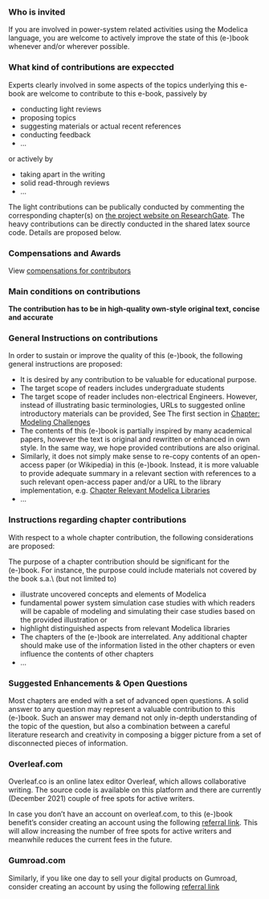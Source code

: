 ### Who is invited 

If you are involved in power-system related activities using the Modelica language, you are welcome to actively improve 
the state of this (e-)book whenever and/or wherever possible. 

### What kind of contributions are expeccted 

Experts clearly involved in some aspects of the topics underlying this e-book are welcome to contribute to this e-book, passively by 
- conducting light reviews
- proposing topics
- suggesting materials or actual recent references 
- conducting feedback 
- ... 

or actively by 
- taking apart in the writing 
- solid read-through reviews 
- ...  

The light contributions can be publically conducted by commenting the corresponding chapter(s) on [the project website on ResearchGate](https://www.researchgate.net/project/Book-Modelica-By-Application-Power-Systems). The heavy contributions can be directly conducted in the shared latex source code. Details are proposed below. 

### Compensations and Awards 

View [compensations for contributors](https://github.com/Mathemodica/ModelicaPowerSystemBook/edit/main/Compensation.md)

### Main conditions on contributions 

**The contribution has to be in high-quality own-style original text, concise and accurate** 

### General Instructions on contributions 

In order to sustain or improve the quality of this (e-)book, the following general instructions are proposed:

-  It is desired by any contribution to be valuable for educational purpose. 
-  The target scope of readers includes undergraduate students 
-  The target scope of reader includes non-electrical Engineers. However, instead of illustrating basic terminologies, URLs to suggested online introductory materials can be provided, See The first section in [Chapter: Modeling Challenges](https://www.researchgate.net/publication/355035174_I_Introduction_Ch_2_Modeling_Challenges) 
-  The contents of this (e-)book is partially inspired by many academical papers, however the text is original and rewritten or enhanced in own style. In the same way, we hope provided contributions are also original.
- Similarly, it does not simply make sense to re-copy contents of an open-access paper (or Wikipedia) in this (e-)book. 
Instead, it is more valuable to provide adequate summary in a relevant section with references to a such relevant open-access paper and/or a URL to the library implementation, e.g. [Chapter Relevant Modelica Libraries](https://www.researchgate.net/publication/354619412_III_Actual_Aspects_-_Ch_9_Relevant_Modelica_Libraries)
- ... 

### Instructions regarding chapter contributions 

With respect to a whole chapter contribution, the following considerations are proposed: 

The purpose of a chapter contribution should be significant for the (e-)book. For instance, the purpose could include materials not covered by the book s.a.\ (but not limited to) 
- illustrate uncovered concepts and elements of Modelica 
- fundamental power system simulation case studies with which readers will be capable of modeling and simulating their case studies based on the provided illustration or 
- highlight distinguished aspects from relevant Modelica libraries 
- The chapters of the (e-)book are interrelated. Any additional chapter should make use of the information listed in the other chapters or even influence the contents of other chapters
- ... 

### Suggested Enhancements \& Open Questions 

Most chapters are ended with a set of advanced open questions. 
A solid answer to any question may represent a valuable contribution to this (e-)book.
Such an answer may demand not only in-depth understanding of the topic of the question, but also a combination between a careful literature research and creativity in composing a bigger picture from a set of disconnected pieces of information. 

### Overleaf.com

Overleaf.co is an online latex editor Overleaf, which allows collaborative writing. The source code is available on this platform and there are currently (December 2021) couple of free spots for active writers. 

In case you don’t have an account on overleaf.com, to this (e-)book benefit’s consider creating an account using the following [referral 
link](https://www.overleaf.com?r=e7d83309&rm=d&rs=b). 
This will allow increasing the number of free spots for active writers and meanwhile reduces the current fees in the future. 

### Gumroad.com

Similarly, if you like one day to sell your digital products on Gumroad, consider creating an account by using the following 
[referral link](https://app.gumroad.com/signup?referrer=mathemodica) 

